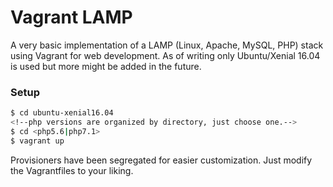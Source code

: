 # Vagrant LAMP

A very basic implementation of a LAMP (Linux, Apache, MySQL, PHP) stack using Vagrant for web development. As of writing only Ubuntu/Xenial 16.04 is used but more might be added in the future.

### Setup
```sh
$ cd ubuntu-xenial16.04
<!--php versions are organized by directory, just choose one.-->
$ cd <php5.6|php7.1>
$ vagrant up
```

Provisioners have been segregated for easier customization. Just modify the Vagrantfiles to your liking.
